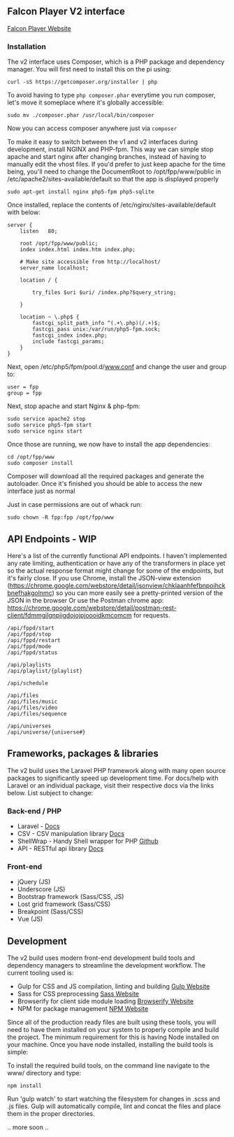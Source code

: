 ## Falcon Player V2 interface

[Falcon Player Website](http://falconchristmas.com)


### Installation


The v2 interface uses Composer, which is a PHP package and dependency manager. You will first need to install this on the pi using:
    
    curl -sS https://getcomposer.org/installer | php

To avoid having to type `php composer.phar` everytime you run composer, let's move it someplace where it's globally accessible:
    
    sudo mv ./composer.phar /usr/local/bin/composer
    
Now you can access composer anywhere just via `composer` 

To make it easy to switch between the v1 and v2 interfaces during development, install NGINX and PHP-fpm. This way we can simple stop apache and start nginx after changing branches, instead of having to manually edit the vhost files. If you'd prefer to just keep apache for the time being, you'll need to change the DocumentRoot to /opt/fpp/www/public in /etc/apache2/sites-available/default so that the app is displayed properly

    sudo apt-get install nginx php5-fpm php5-sqlite

Once installed, replace the contents of /etc/nginx/sites-available/default with below:

    server {
    	listen   80;
    
    	root /opt/fpp/www/public;
    	index index.html index.htm index.php;

    	# Make site accessible from http://localhost/
    	server_name localhost;

    	location / {
    		
    		try_files $uri $uri/ /index.php?$query_string;
    		
    	}

    	location ~ \.php$ {
    		fastcgi_split_path_info ^(.+\.php)(/.+)$;
    		fastcgi_pass unix:/var/run/php5-fpm.sock;
    		fastcgi_index index.php;
    		include fastcgi_params;
    	}
    }


Next, open /etc/php5/fpm/pool.d/www.conf and change the user and group to:

    user = fpp
    group = fpp


Next, stop apache and start Nginx & php-fpm:

	sudo service apache2 stop
	sudo service php5-fpm start
	sudo service nginx start
	
Once those are running, we now have to install the app dependencies:

	cd /opt/fpp/www
	sudo composer install

Composer will download all the required packages and generate the autoloader. Once it's finished you should be able to access the new interface just as normal

Just in case permissions are out of whack run:

	sudo chown -R fpp:fpp /opt/fpp/www

## API Endpoints - WIP

Here's a list of the currently functional API endpoints. I haven't implemented any rate limiting, authentication or have any of the transformers in place yet so the actual response format might change for some of the endpoints, but it's fairly close. If you use Chrome, install the JSON-view extension (https://chrome.google.com/webstore/detail/jsonview/chklaanhfefbnpoihckbnefhakgolnmc) so you can more easily see a pretty-printed version of the JSON in the browser Or use the Postman chrome app: https://chrome.google.com/webstore/detail/postman-rest-client/fdmmgilgnpjigdojojpjoooidkmcomcm for requests.


    /api/fppd/start
    /api/fppd/stop
    /api/fppd/restart
    /api/fppd/mode
    /api/fppd/status
    
    /api/playlists
    /api/playlist/{playlist}
    
    /api/schedule
    
    /api/files
    /api/files/music
    /api/files/video
    /api/files/sequence
    
    /api/universes
    /api/universe/{universe#}  


## Frameworks, packages & libraries

The v2 build uses the Laravel PHP framework along with many open source packages to significantly speed up development time. For docs/help with Laravel or an individual package, visit their respective docs via the links below. List subject to change:

### Back-end / PHP 
 - Laravel - [Docs](http://laravel.com/docs)
 - CSV - CSV manipulation library [Docs](http://csv.thephpleague.com/)
 - ShellWrap - Handy Shell wrapper for PHP [Github](https://github.com/MrRio/shellwrap)
 - API - RESTful api library [Docs](https://github.com/dingo/api/wiki)

### Front-end 

 - jQuery (JS)
 - Underscore (JS)
 - Bootstrap framework (Sass/CSS, JS)
 - Lost grid framework (Sass/CSS)
 - Breakpoint (Sass/CSS)
 - Vue (JS)

## Development


The v2 build uses modern front-end development build tools and dependency managers to streamline the development workflow. The current tooling used is:

 - Gulp for CSS and JS compilation, linting and building [Gulp Website](http://gulpjs.com)
 - Sass for CSS preprocessing [Sass Website](http://sass-lang.com)
 - Browserify for client side module loading [Browserify Website](http://browserify.org)
 - NPM for package management [NPM Website](http://npmjs.org)
 
Since all of the production ready files are built using these tools, you will need to have them installed on your system to properly compile and build the project. The minimum requirement for this is having Node installed on your machine. Once you have node installed, installing the build tools is simple:

To install the required build tools, on the command line navigate to the www/ directory and type:

    npm install


Run 'gulp watch' to start watching the filesystem for changes in .scss and .js files. Gulp will automatically compile, lint and concat the files and place them in the proper directories.


.. more soon ..